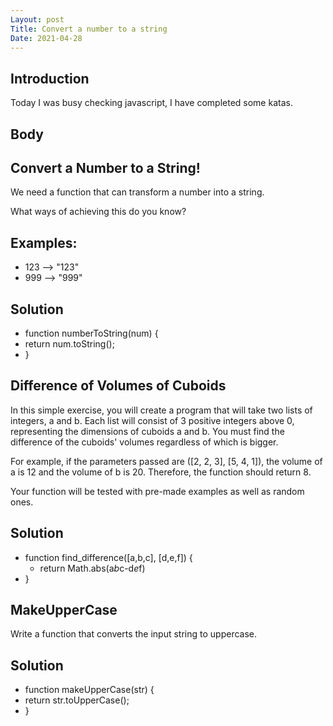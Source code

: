 ```yaml
---
Layout: post
Title: Convert a number to a string
Date: 2021-04-28
---
```


## Introduction

Today I was busy checking javascript, I have completed some katas.

## Body

## Convert a Number to a String!

We need a function that can transform a number into a string.

What ways of achieving this do you know?

## Examples:

- 123 --> "123"
- 999 --> "999"

## Solution

- function numberToString(num) {
- return num.toString();
- }

## Difference of Volumes of Cuboids

In this simple exercise, you will create a program that will take two lists of integers, a and b. Each list will consist of 3 positive integers above 0, representing the dimensions of cuboids a and b. You must find the difference of the cuboids' volumes regardless of which is bigger.

For example, if the parameters passed are ([2, 2, 3], [5, 4, 1]), the volume of a is 12 and the volume of b is 20. Therefore, the function should return 8.

Your function will be tested with pre-made examples as well as random ones.

## Solution

- function find_difference([a,b,c], [d,e,f]) {
  - return Math.abs(a*b*c-d*e*f)
- }

## MakeUpperCase

Write a function that converts the input string to uppercase.

## Solution

- function makeUpperCase(str) {
- return str.toUpperCase();
- }
